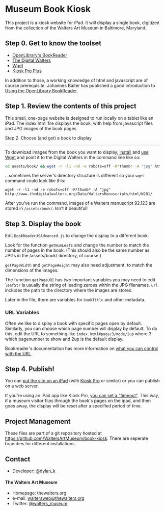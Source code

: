 


Museum Book Kiosk
=================

This project is a kiosk website for iPad. It will display a single book, digitized from the collection of the Walters Art Museum in Baltimore, Maryland.


Step 0. Get to know the toolset
-------------------------------------------------------------------------------

- [OpenLibrary's BookReader](https://github.com/openlibrary/bookreader)
- [The Digital Walters](http://www.thedigitalwalters.org/)
- [Wget](https://www.gnu.org/software/wget/)
- [Kiosk Pro Plus](https://www.kioskproapp.com/)

In addition to those, a working knowledge of html and javascript are of course prerequisite. Johannes Baiter has published a good introduction to [Using the OpenLibrary BookReader](http://jbaiter.de/ol-bookreader-basics.html).


Step 1. Review the contents of this project
-------------------------------------------------------------------------------

This small, one-page website is designed to run locally on a tablet like an iPad. The index.html file displays the book, with help from javascript files and JPG images of the book pages.

Step 2. Choose (and get) a book to display

-------------------------------------------------------------------------------

To download images from the book you want to display, [install](http://www.hacksparrow.com/how-to-install-wget-on-your-mac.html) and [use](https://www.gnu.org/software/wget/manual/wget.html) [Wget](https://www.gnu.org/software/wget/) and point it to the Digital Walters in the command line like so:

  ```bash
  cd assets/book/ && wget -r -l1 -nd -e robots=off -R*thumb* -A "jpg" http://www.thedigitalwalters.org/Data/WaltersManuscripts/92123/data/92.123/sap/
  ```
  
...sometimes the server's directory structure is different so your `wget` command could look like this:  
  
`wget -r -l1 -nd -e robots=off -R*thumb* -A "jpg" http://www.thedigitalwalters.org/Data/WaltersManuscripts/html/W281/`

After you've run the command, images of a Walters manuscript 92.123 are stored in `/assets/book/`. Isn't it beautiful!


Step 3. Display the book
-------------------------------------------------------------------------------

Edit `BookReaderJSAdvanced.js` to change the display to a different book.

Look for the function `getNumLeafs` and change the number to match the number of pages in the book. (This should also be the same number as JPGs in the /assets/book/ directory, of course.)

`getPageWidth` and `getPageHeight` may also need adjustment, to match the dimensions of the images.

The function `getPageURI` has two important variables you may need to edit.
`leafStr` is usually the string of leading zeroes within the JPG filenames.
`url` includes the path to the directory where the images are stored.

Later in the file, there are variables for `bookTitle` and other metadata.

### URL Variables

Often we like to display a book with specific pages open by default. Similarly, you can choose which page number will display by 
default. To do this, edit the URL to something like `index.html#page/3/mode/2up` where 3 which pagenumber to show and 2up is the default display.

Bookreader's documentation has more information on [what you can control with the URL](https://openlibrary.org/dev/docs/bookurls).


Step 4. Publish!
-------------------------------------------------------------------------------

You can [put the site on an iPad](https://docs.kioskproapp.com/article/814-storing-content-locally-on-the-ipad) (with [Kiosk Pro](http://www.kioskproapp.com/) or similar) or you can publish on a 
web server. 

If you're using an iPad app like Kiosk Pro, 
[you can set a "timeout"](https://docs.kioskproapp.com/article/800-timer-settings). This way,
if a museum visitor flips through the book's pages on the ipad, and then goes 
away, the display will be reset after a specified period of time.


Project Management
-------------------------------------------------------------------------------

These files are part of a git repository hosted at https://github.com/WaltersArtMuseum/book-kiosk. There are seperate branches for different installations.


## Contact

- Developer: [@dylan_k](https://twitter.com/dylan_k "dylan_k on twitter") 


#### The Walters Art Museum

- Homepage: thewalters.org
- e-mail:  waltersweb@thewalters.org
- Twitter: [@walters_museum](https://twitter.com/walters_museum "walters_museum on twitter")
